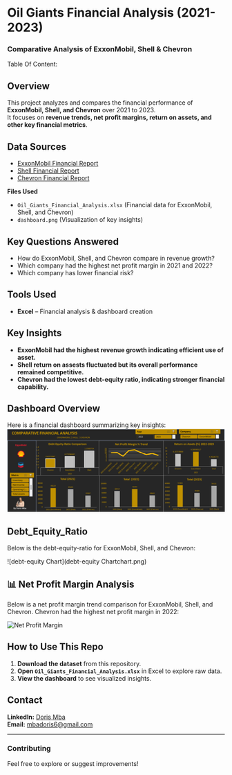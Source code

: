 # Oil Giants Financial Analysis (2021-2023)
### Comparative Analysis of ExxonMobil, Shell & Chevron

Table Of Content:

## Overview
This project analyzes and compares the financial performance of **ExxonMobil, Shell, and Chevron** over 2021 to 2023.  
It focuses on **revenue trends, net profit margins, return on assets, and other key financial metrics**.

## Data Sources
- [ExxonMobil Financial Report](https://www.sec.gov/)  
- [Shell Financial Report](https://www.shell.com/)  
- [Chevron Financial Report](https://www.chevron.com/)

**Files Used**
   - `Oil_Giants_Financial_Analysis.xlsx` (Financial data for ExxonMobil, Shell, and Chevron)
  - `dashboard.png` (Visualization of key insights)

## Key Questions Answered  
- How do ExxonMobil, Shell, and Chevron compare in revenue growth?  
- Which company had the highest net profit margin in 2021 and 2022?  
- Which company has lower financial risk?  


## Tools Used
- **Excel** – Financial analysis & dashboard creation  

## Key Insights
- **ExxonMobil had the highest revenue growth indicating efficient use of asset.**  
- **Shell return on assests fluctuated but its overall performance remained competitive.**  
- **Chevron had the lowest debt-equity ratio, indicating stronger financial capability.**  

## Dashboard Overview
Here is a financial dashboard summarizing key insights:
![Dashboard Screenshot](https://github.com/dorischioma/oil-giants-financial-analysis/raw/main/dashboard.png/)

## Debt_Equity_Ratio
Below is the debt-equity-ratio for ExxonMobil, Shell, and Chevron:

![debt-equity Chart](debt-equity Chartchart.png)

## 📊 Net Profit Margin Analysis
Below is a net profit margin trend comparison for ExxonMobil, Shell, and Chevron.
Chevron had the highest net profit margin in 2022:

![Net Profit Margin](profit_margin.png)


## How to Use This Repo  
1. **Download the dataset** from this repository.  
2. **Open `Oil_Giants_Financial_Analysis.xlsx`** in Excel to explore raw data.  
3. **View the dashboard** to see visualized insights.  

## Contact  
 **LinkedIn:** [Doris Mba](https://www.linkedin.com/in/dorismba/)  
 **Email:** mbadoris6@gmail.com  

---

### **Contributing**
Feel free to explore or suggest improvements!  
